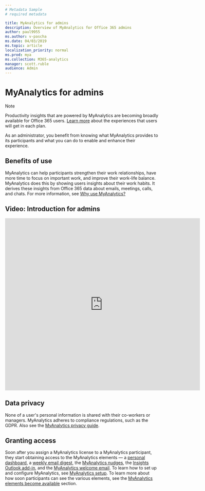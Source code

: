 ```yaml
---
# Metadata Sample
# required metadata

title: MyAnalytics for admins
description: Overview of MyAnalytics for Office 365 admins
author: paul9955
ms.author: v-pascha
ms.date: 04/03/2019
ms.topic: article
localization_priority: normal 
ms.prod: mya
ms.collection: M365-analytics
manager: scott.ruble
audience: Admin
---
```


# MyAnalytics for admins

> [!Note] 
> Productivity insights that are powered by MyAnalytics are becoming broadly available for Office 365 users. [Learn more](./plans-environments.md) about the experiences that users will get in each plan. 

As an administrator, you benefit from knowing what MyAnalytics provides to its participants and what you can do to enable and enhance their experience. 

## Benefits of use

MyAnalytics can help participants strengthen their work relationships, have more time to focus on important work, and improve their work-life balance. MyAnalytics does this by showing users insights about their work habits. It derives these insights from Office 365 data about emails, meetings, calls, and chats. For more information, see [Why use MyAnalytics?](better-work-habits.md)

## Video: Introduction for admins

<iframe width="640" height="564" src="https://player.vimeo.com/video/304879652" frameborder="0" allowFullScreen mozallowfullscreen webkitAllowFullScreen></iframe>

## Data privacy

None of a user's personal information is shared with their co-workers or managers. MyAnalytics adheres to compliance regulations, such as the GDPR. Also see the [MyAnalytics privacy guide](privacy-guide.md).

## Granting access

Soon after you assign a MyAnalytics license to a MyAnalytics participant, they start obtaining access to the MyAnalytics elements &mdash; a [personal dashboard](../use/dashboard-2.md), a [weekly email digest](../use/email-digest-2.md), the [MyAnalytics nudges](../use/mya-notifications.md), the [Insights Outlook add-in](../use/add-in.md), and the [MyAnalytics welcome email](../use/mya-welcome-email.md). To learn how to set up and configure MyAnalytics, see [MyAnalytics setup](../setup/mya-setup-checklist.md). To learn more about how soon participants can see the various elements, see the [MyAnalytics elements become available](../setup/mya-setup-checklist.md#myanalytics-elements-become-available) section.

